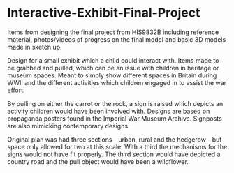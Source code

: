 # Interactive-Exhibit-Final-Project
Items from designing the final project from HIS9832B including reference material, photos/videos of progress on the final model and basic 3D models made in sketch up.


Design for a small exhibit which a child could interact with.  Items made to be grabbed and pulled, which can be an issue with children in heritage or museum spaces.  Meant to simply show different spaces in Britain during WWII and the different activities which children engaged in to assist the war effort.  

By pulling on either the carrot or the rock, a sign is raised which depicts an activity children would have been involved with.  Designs are based on propaganda posters found in the Imperial War Museum Archive. Signposts are also mimicking contemporary designs.

Original plan was had three sections - urban, rural and the hedgerow - but space only allowed for two at this scale. With a third the mechanisms for the signs would not have fit properly.  The third section would have depicted a country road and the pull object would have been a wildflower.
